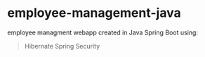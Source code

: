 # employee-management-java
employee managment webapp created in Java Spring Boot using:
>Hibernate
>Spring Security
